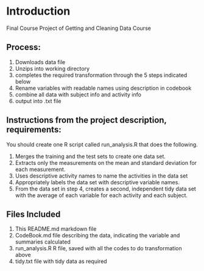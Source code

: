 # Introduction

Final Course Project of Getting and Cleaning Data Course

## Process:

1) Downloads data file
2) Unzips into working directory
3) completes the required transformation through the 5 steps indicated below
4) Rename variables with readable names using description in codebook
5) combine all data with subject info and activity info
6) output into .txt file


## Instructions from the project description, requirements:

You should create one R script called run_analysis.R that does the following.

1) Merges the training and the test sets to create one data set.
2) Extracts only the measurements on the mean and standard deviation for each measurement.
3) Uses descriptive activity names to name the activities in the data set
4) Appropriately labels the data set with descriptive variable names.
5) From the data set in step 4, creates a second, independent tidy data set with the average of each variable for each activity and each subject.

## Files Included

1) This README.md markdown file
2) CodeBook.md file describing the data, indicating the variable and summaries calculated
3) run_analysis.R R file, saved with all the codes to do transformation above
4) tidy.txt file with tidy data as required